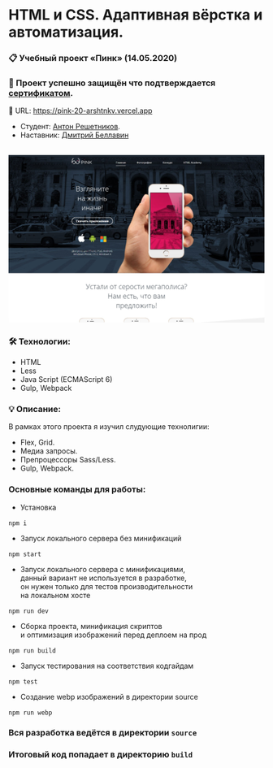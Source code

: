 # HTML и CSS. Адаптивная вёрстка и автоматизация.

### 📋 Учебный проект «Пинк» (14.05.2020)
### 🏅 Проект успешно защищён что подтверждается <a href="https://drive.google.com/file/d/1KO042KwAv3DvlRTqCtqZVfX1UO3eDQZk/view?usp=drive_link" target="_blank">сертификатом</a>.

🔗 URL: <a href="https://pink-20-arshtnkv.vercel.app/" target="_blank">https://pink-20-arshtnkv.vercel.app</a>
* Студент: [Антон Решетников](https://up.htmlacademy.ru/adaptive/20/user/1263227).
* Наставник: [Дмитрий Беллавин](https://htmlacademy.ru/profile/bellavin)

<br clear="both">

<div>
  <img src="source/img/cover-readme.jpg"/>
</div>

### 🛠 Технологии:
- HTML
- Less
- Java Script (ECMAScript 6)
- Gulp, Webpack

### 💡 Описание:
В рамках этого проекта я изучил слудующие технолигии:
- Flex, Grid.
- Медиа запросы.
- Препроцессоры Sass/Less.
- Gulp, Webpack.

### Основные команды для работы:

- Установка 
```
npm i
```

- Запуск локального сервера без минификаций
```
npm start
```

- Запуск локального сервера c минификациями, <br>
данный вариант не используется в разработке, <br>
он нужен только для тестов производительности <br>
на локальном хосте
```
npm run dev
```

- Сборка проекта, минификация скриптов <br>
и оптимизация изображений перед деплоем на прод
```
npm run build
```

- Запуск тестирования на соответствия кодгайдам
```
npm test
```

- Создание webp изображений в директории source
```
npm run webp
```

### Вся разработка ведётся в директории `source`
### Итоговый код попадает в директорию `build`
